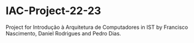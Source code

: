 # IAC-Project-22-23

Project for Introdução à Arquitetura de Computadores in IST by Francisco Nascimento, Daniel Rodrigues and Pedro Dias.
